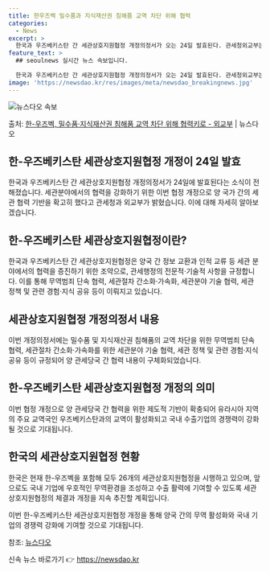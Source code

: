 ```yaml
---
title: 한우즈벡 밀수품과 지식재산권 침해품 교역 차단 위해 협력
categories:
  - News
excerpt: >
  한국과 우즈베키스탄 간 세관상호지원협정 개정의정서가 오는 24일 발효된다. 관세청외교부는 대한민국 정부와 우…
feature_text: >
  ## seoulnews 실시간 뉴스 속보입니다.

  한국과 우즈베키스탄 간 세관상호지원협정 개정의정서가 오는 24일 발효된다. 관세청외교부는 대한민국 정부와 우…
image: 'https://newsdao.kr/res/images/meta/newsdao_breakingnews.jpg'
---
```


![뉴스다오 속보](https://newsdao.kr/res/images/meta/newsdao_breakingnews.jpg)

<p>출처: <a href="https://newsdao.kr/3226" rel="dofollow">한-우즈벡, 밀수품·지식재산권 침해품  교역 차단 위해 협력키로  - 외교부</a> | 뉴스다오</p>

<h2>한-우즈베키스탄 세관상호지원협정 개정이 24일 발효</h2>
<p data-ke-size="size16"></p>
한국과 우즈베키스탄 간 세관상호지원협정 개정의정서가 24일에 발효된다는 소식이 전해졌습니다. 세관분야에서의 협력을 강화하기 위한 이번 협정 개정으로 양 국가 간의 세관 협력 기반을 확고히 했다고 관세청과 외교부가 밝혔습니다. 이에 대해 자세히 알아보겠습니다.
<p data-ke-size="size16"></p>

<h2>한-우즈베키스탄 세관상호지원협정이란?</h2>
한국과 우즈베키스탄 간 세관상호지원협정은 양국 간 정보 교환과 인적 교류 등 세관 분야에서의 협력을 증진하기 위한 조약으로, 관세행정의 전문적·기술적 사항을 규정합니다. 이를 통해 무역범죄 단속 협력, 세관절차 간소화·가속화, 세관분야 기술 협력, 세관 정책 및 관련 경험·지식 공유 등이 이뤄지고 있습니다.
<p data-ke-size="size16"></p>

<h2>세관상호지원협정 개정의정서 내용</h2>
이번 개정의정서에는 밀수품 및 지식재산권 침해품의 교역 차단을 위한 무역범죄 단속 협력, 세관절차 간소화·가속화를 위한 세관분야 기술 협력, 세관 정책 및 관련 경험·지식 공유 등이 규정되어 양 관세당국 간 협력 내용이 구체화되었습니다.
<p data-ke-size="size16"></p>

<h2>한-우즈베키스탄 세관상호지원협정 개정의 의미</h2>
이번 협정 개정으로 양 관세당국 간 협력을 위한 제도적 기반이 확충되어 유라시아 지역의 주요 교역국인 우즈베키스탄과의 교역이 활성화되고 국내 수출기업의 경쟁력이 강화될 것으로 기대됩니다.
<p data-ke-size="size16"></p>

<h2>한국의 세관상호지원협정 현황</h2>
한국은 현재 한-우즈벡을 포함해 모두 26개의 세관상호지원협정을 시행하고 있으며, 앞으로도 국내 기업에 우호적인 무역환경을 조성하고 수출 활력에 기여할 수 있도록 세관상호지원협정의 체결과 개정을 지속 추진할 계획입니다.
<p data-ke-size="size16"></p>

이번 한-우즈베키스탄 세관상호지원협정 개정을 통해 양국 간의 무역 활성화와 국내 기업의 경쟁력 강화에 기여할 것으로 기대됩니다.

참조: <a href="https://newsdao.kr/3226">뉴스다오</a> 

신속 뉴스 바로가기 👉 <a href="https://newsdao.kr" rel="dofollow">https://newsdao.kr</a>



